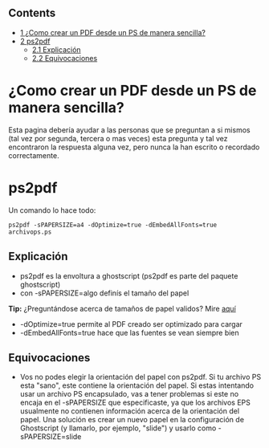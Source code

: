 ## Contents

*   [1 ¿Como crear un PDF desde un PS de manera sencilla?](#.C2.BFComo_crear_un_PDF_desde_un_PS_de_manera_sencilla.3F)
*   [2 ps2pdf](#ps2pdf)
    *   [2.1 Explicación](#Explicaci.C3.B3n)
    *   [2.2 Equivocaciones](#Equivocaciones)

# ¿Como crear un PDF desde un PS de manera sencilla?

Esta pagina debería ayudar a las personas que se preguntan a si mismos (tal vez por segunda, tercera o mas veces) esta pregunta y tal vez encontraron la respuesta alguna vez, pero nunca la han escrito o recordado correctamente.

# ps2pdf

Un comando lo hace todo:

```
ps2pdf -sPAPERSIZE=a4 -dOptimize=true -dEmbedAllFonts=true archivops.ps

```

## Explicación

*   ps2pdf es la envoltura a ghostscript (ps2pdf es parte del paquete ghostscript)
*   con -sPAPERSIZE=algo definís el tamaño del papel

**Tip:** ¿Preguntándose acerca de tamaños de papel validos? Mire [aquí](http://www.cs.wisc.edu/~ghost/doc/cvs/Use.htm#Known_paper_sizes)

*   -dOptimize=true permite al PDF creado ser optimizado para cargar
*   -dEmbedAllFonts=true hace que las fuentes se vean siempre bien

## Equivocaciones

*   Vos no podes elegir la orientación del papel con ps2pdf. Si tu archivo PS esta "sano", este contiene la orientación del papel. Si estas intentando usar un archivo PS encapsulado, vas a tener problemas si este no encaja en el -sPAPERSIZE que especificaste, ya que los archivos EPS usualmente no contienen información acerca de la orientación del papel. Una solución es crear un nuevo papel en la configuración de Ghostscript (y llamarlo, por ejemplo, "slide") y usarlo como -sPAPERSIZE=slide